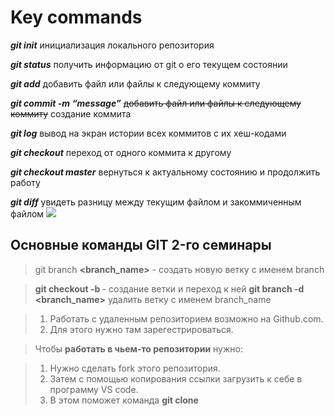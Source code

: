 # Key commands

***git init*** инициализация локального репозитория

*__git status__* получить информацию от git о его текущем состоянии

_**git add**_ добавить файл или файлы к следующему коммиту

***git commit -m “message”*** ~~добавить файл или файлы к следующему коммиту~~ создание коммита 

_**git log**_ вывод на экран истории всех коммитов с их хеш-кодами

***git checkout*** переход от одного коммита к другому

*__git checkout master__* вернуться к актуальному состоянию и продолжить работу

***git diff*** увидеть разницу между текущим файлом и закоммиченным файлом
![](https://img.kanal-o.ru/img/2020-06-08/fmt_81_24_shutterstock_360113384.jpg)

## Основные команды GIT 2-го семинары

> git branch **<branch_name>** - создать новую ветку с именем branch

> **git checkout -b <branch name>** - создание ветки и переход к ней 
> **git branch -d <branch_name>** удалить ветку с именем branch_name

> 1. Работать с удаленным репозиторием возможно на Github.com.
> 2. Для этого нужно там зарегестрироваться.



> Чтобы **работать в чьем-то репозитории** нужно:

> 1. Нужно сделать fork этого репозитория.
> 2. Затем с помощью копирования ссылки загрузить к себе в программу VS code.
> 3. В этом поможет команда **git clone**
